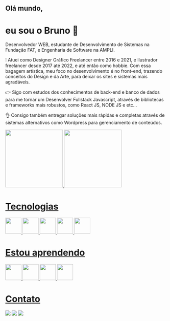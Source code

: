 ## Olá mundo, 
# eu sou o Bruno 👋

Desenvolvedor WEB, estudante de Desenvolvimento de Sistemas na Fundação FAT, e Engenharia de Software na AMPLI.

:grey_exclamation: Atuei como Designer Gráfico Freelancer entre 2016 e 2021, e Ilustrador freelancer desde 2017 até 2022, e até então como hobbie. Com essa bagagem artística, meu foco no desenvolvimento é no front-end, trazendo conceitos do Design e da Arte, para deixar os sites e sistemas mais agradáveis.

:point_right: Sigo com estudos dos conhecimentos de back-end e banco de dados para me tornar um Desenvolver Fullstack Javascript, através de bibliotecas e frameworks mais robustos, como React JS, NODE JS e etc...

:ok_hand: Consigo também entregar soluções mais rápidas e completas através de sistemas alternativos como Wordpress para gerenciamento de conteúdos.

<div>
<a href="https://github.com/simonntech">
<img loading="lazy" height="180em" src="https://github-readme-stats.vercel.app/api/top-langs/?simonntech&layout=compact&langs_count=7&theme=dracula"/>
<img loading="lazy" height="180em" src="https://github-readme-stats.vercel.app/api?simonntech&show_icons=true&theme=dracula&include_all_commits=true&count_private=true"/>
</div>

# Tecnologias
<img src="https://cdn.jsdelivr.net/gh/devicons/devicon@latest/icons/html5/html5-plain.svg" width="50" height="50"/>
<img src="https://cdn.jsdelivr.net/gh/devicons/devicon@latest/icons/css3/css3-plain.svg" width="50" height="50"/>
<img src="https://cdn.jsdelivr.net/gh/devicons/devicon@latest/icons/javascript/javascript-plain.svg" width="50" height="50"/>
<img src="https://cdn.jsdelivr.net/gh/devicons/devicon@latest/icons/bootstrap/bootstrap-original.svg" width="50" height="50"/>
<img src="https://cdn.jsdelivr.net/gh/devicons/devicon@latest/icons/wordpress/wordpress-plain.svg" width="50" height="50"/>

# Estou aprendendo
<img src="https://cdn.jsdelivr.net/gh/devicons/devicon@latest/icons/nodejs/nodejs-original.svg" width="50" height="50"/>
<img src="https://cdn.jsdelivr.net/gh/devicons/devicon@latest/icons/react/react-original.svg" width="50" height="50"/>
<img src="https://cdn.jsdelivr.net/gh/devicons/devicon@latest/icons/json/json-plain.svg" width="50" height="50"/>
<img src="https://cdn.jsdelivr.net/gh/devicons/devicon@latest/icons/mysql/mysql-original.svg" width="50" height="50"/>

# Contato
<div>
<a href="https://instagram.com/simonntech" target="_blank"><img loading="lazy" src="https://img.shields.io/badge/-Instagram-%23E4405F?style=for-the-badge&logo=instagram&logoColor=white" target="_blank"></a>
<a href = "mailto:contato.simon.tech@gmail.com"><img loading="lazy" src="https://img.shields.io/badge/Gmail-D14836?style=for-the-badge&logo=gmail&logoColor=white" target="_blank"></a>
<a href="https://www.linkedin.com/in/brunosimonferreira" target="_blank"><img loading="lazy" src="https://img.shields.io/badge/-LinkedIn-%230077B5?style=for-the-badge&logo=linkedin&logoColor=white" target="_blank"></a>   
</div>
